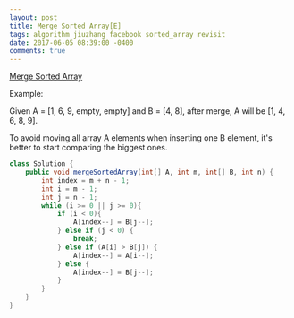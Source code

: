```yaml
---
layout: post
title: Merge Sorted Array[E]
tags: algorithm jiuzhang facebook sorted_array revisit
date: 2017-06-05 08:39:00 -0400
comments: true
---
```

<a href="http://www.lintcode.com/en/problem/merge-sorted-array/" target="_blank">Merge Sorted Array</a>

Example:

Given A = [1, 6, 9, empty, empty] and B = [4, 8], after merge, A will be [1, 4, 6, 8, 9].

To avoid moving all array A elements when inserting one B element, it's better to start comparing the biggest ones.

```java
class Solution {
    public void mergeSortedArray(int[] A, int m, int[] B, int n) {
        int index = m + n - 1;
        int i = m - 1;
        int j = n - 1;
        while (i >= 0 || j >= 0){
            if (i < 0){
                A[index--] = B[j--];
            } else if (j < 0) {
                break;
            } else if (A[i] > B[j]) {
                A[index--] = A[i--];
            } else {
                A[index--] = B[j--];
            }
        }
    }
}
```


